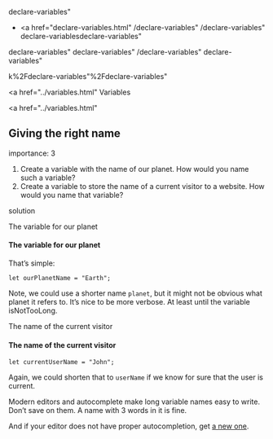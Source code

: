 declare-variables"

-   <a href="declare-variables.html"
    /declare-variables"
    /declare-variables"
    declare-variablesdeclare-variables"

<!-- -->

declare-variables"
declare-variables"
/declare-variables"
declare-variables"

k%2Fdeclare-variables"%2Fdeclare-variables" </a>

<a href="../variables.html" Variables</span></a>

<a href="../variables.html"

## Giving the right name

<span class="task__importance" title="How important is the task, from 1 to 5">importance: 3</span>

1.  Create a variable with the name of our planet. How would you name such a variable?
2.  Create a variable to store the name of a current visitor to a website. How would you name that variable?

solution

The variable for our planet

#### The variable for our planet

That’s simple:

    let ourPlanetName = "Earth";

Note, we could use a shorter name `planet`, but it might not be obvious what planet it refers to. It’s nice to be more verbose. At least until the variable isNotTooLong.

The name of the current visitor

#### The name of the current visitor

    let currentUserName = "John";

Again, we could shorten that to `userName` if we know for sure that the user is current.

Modern editors and autocomplete make long variable names easy to write. Don’t save on them. A name with 3 words in it is fine.

And if your editor does not have proper autocompletion, get [a new one](../code-editors.html).
